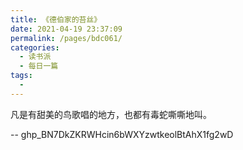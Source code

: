 ```yaml
---
title: 《德伯家的苔丝》
date: 2021-04-19 23:37:09
permalink: /pages/bdc061/
categories: 
  - 读书派
  - 每日一篇
tags: 
  - 
---
```

凡是有甜美的鸟歌唱的地方，也都有毒蛇嘶嘶地叫。



-- 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